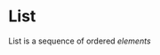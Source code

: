 # List

List is a sequence of ordered _elements_

<!--
### Свойства

- Размер
- Тип элементов
- Отсортированность
- !mark[](q) Возможность произвольного доступа
- !mark[](q) Сраниваемость

-->
